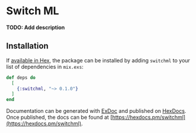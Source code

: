 # Switch ML

**TODO: Add description**

## Installation

If [available in Hex](https://hex.pm/docs/publish), the package can be installed
by adding `switchml` to your list of dependencies in `mix.exs`:

```elixir
def deps do
  [
    {:switchml, "~> 0.1.0"}
  ]
end
```

Documentation can be generated with [ExDoc](https://github.com/elixir-lang/ex_doc)
and published on [HexDocs](https://hexdocs.pm). Once published, the docs can
be found at [https://hexdocs.pm/switchml](https://hexdocs.pm/switchml).

